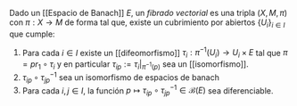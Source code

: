 Dado un [[Espacio de Banach]] $E$, un *fibrado vectorial* es una tripla $(X, M, \pi)$ con $\pi :X\to M$ de forma tal que, existe un cubrimiento por abiertos $\{ U_{i} \}_{i \in I}$ que cumple:
1. Para cada $i \in I$ existe un [[difeomorfismo]] $\tau _{i}:\pi^{-1}(U_{i})\to U_{i} \times E$ tal que $\pi = pr_{1}\circ \tau _{i}$ y en particular $\tau_{ip}:=\tau_{i}|_{\pi^{-1}(p)}$ sea un [[isomorfismo]].
2. $\tau_{ip} \circ \tau_{jp}^{-1}$ sea un isomorfismo de espacios de banach
3. Para cada $i, j \in I$, la función $p \mapsto \tau_{ip} \circ \tau_{jp}^{-1} \in \mathcal{B}(E)$ sea diferenciable.